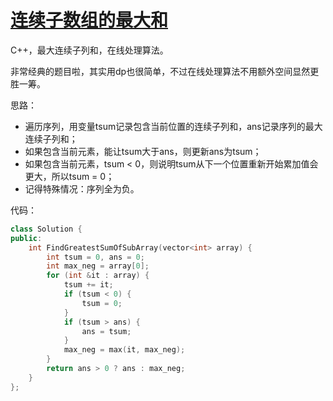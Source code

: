 # [连续子数组的最大和](https://www.nowcoder.com/practice/459bd355da1549fa8a49e350bf3df484?tpId=13&tqId=11183&tPage=2&rp=2&ru=/ta/coding-interviews&qru=/ta/coding-interviews/question-ranking )

C++，最大连续子列和，在线处理算法。

非常经典的题目啦，其实用dp也很简单，不过在线处理算法不用额外空间显然更胜一筹。

思路：

- 遍历序列，用变量tsum记录包含当前位置的连续子列和，ans记录序列的最大连续子列和；
- 如果包含当前元素，能让tsum大于ans，则更新ans为tsum；
- 如果包含当前元素，tsum < 0，则说明tsum从下一个位置重新开始累加值会更大，所以tsum = 0；
- 记得特殊情况：序列全为负。

代码：

```cpp
class Solution {
public:
    int FindGreatestSumOfSubArray(vector<int> array) {
        int tsum = 0, ans = 0;
        int max_neg = array[0];
        for (int &it : array) {
            tsum += it;
            if (tsum < 0) {
                tsum = 0;
            }
            if (tsum > ans) {
                ans = tsum;
            }
            max_neg = max(it, max_neg);
        }
        return ans > 0 ? ans : max_neg;
    }
};
```

